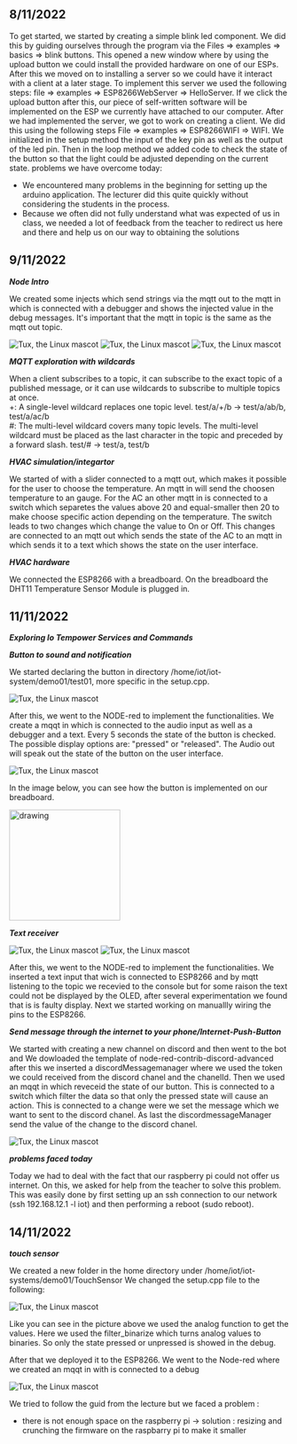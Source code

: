 
 ## 8/11/2022
To get started, we started by creating a simple blink led component. We did this by guiding ourselves through the program via the Files => examples => basics => blink buttons. This opened a new window where by using the upload button we could install the provided hardware on one of our ESPs.
After this we moved on to installing a server so we could have it interact with a client at a later stage. To implement this server we used the following steps: file => examples => ESP8266WebServer => HelloServer. If we click the upload button after this, our piece of self-written software will be implemented on the ESP we currently have attached to our computer.
After we had implemented the server, we got to work on creating a client. We did this using the following steps File => examples => ESP8266WIFI => WIFI. We initialized in the setup method the input of the key pin as well as the output of the led pin. Then in the loop method we added code to check the state of the button so that the light could be adjusted depending on the current state.
problems we have overcome today:
-	We encountered many problems in the beginning for setting up the arduino application. The lecturer did this quite quickly without considering the students in the process.
-	Because we often did not fully understand what was expected of us in class, we needed a lot of feedback from the teacher to redirect us here and there and help us on our way to obtaining the solutions

## 9/11/2022

***Node Intro***
<p>We created some injects which send strings via the mqtt out to the mqtt in which is connected with a debugger and shows the injected value in the debug messages.
It's important that the mqtt in topic is the same as the mqtt out topic.<p>

![Tux, the Linux mascot](images/introNode.png)
![Tux, the Linux mascot](images/debugIntroNode.png)
![Tux, the Linux mascot](images/payloadIntroNode.png)


***MQTT exploration with wildcards***
<p> When a client subscribes to a topic, it can subscribe to the exact topic of a published message, or it can use wildcards to subscribe to multiple topics at once.<br>
+: A single-level wildcard replaces one topic level. test/a/+/b -> test/a/ab/b, test/a/ac/b <br>
#: The multi-level wildcard covers many topic levels. The multi-level wildcard must be placed as the last character in the topic and preceded by a forward slash. test/# -> test/a, test/b <p>

***HVAC simulation/integartor***
<p>We started of with a slider connected to a mqtt out, which makes it possible for the user to choose the temperature. An mqtt in will send the choosen temperature to an gauge. 
For the AC an other mqtt in is connected to a switch which separetes the values above 20 and equal-smaller then 20 to make choose specific action depending on the temperature. 
The switch leads to two changes which change the value to On or Off. This changes are connected to an mqtt out which sends the state of the AC to an mqtt in which sends it to a text which shows the state on the user interface.<p>

***HVAC hardware***
<p>We connected the ESP8266 with a breadboard. On the breadboard the DHT11 Temperature Sensor Module is plugged in.<p>

## 11/11/2022

***Exploring Io Tempower Services and Commands***
<p>
  
</p>
 

 
 
 ***Button to sound and notification***
 
 We started declaring the button in directory /home/iot/iot-system/demo01/test01, more specific in the setup.cpp.
 
  ![Tux, the Linux mascot](images/setup.cpp.png)

 
 After this, we went to the NODE-red to implement the functionalities.
 We create a mqqt in which is connected to the audio input as well as a debugger and a text.
 Every 5 seconds the state of the button is checked. The possible display options are: "pressed" or "released".
 The Audio out will speak out the state of the button on the user interface.
 

 
 ![Tux, the Linux mascot](images/Sound.png)
 
 In the image below, you can see how the button is implemented on our breadboard.
 
 <img src="images/breadboardSound.png" alt="drawing" width="200"/>
 
  ***Text receiver***
  
 
![Tux, the Linux mascot](images/textNodeRedScheme.png)
![Tux, the Linux mascot](images/TextNodeRedGUI.png)

 
After this, we went to the NODE-red to implement the functionalities.
We inserted a text input that wich is connected to ESP8266 and by mqtt listening to the topic we recevied to the console but for some raison the text could not be displayed by the OLED, after several experimentation we found that is is faulty display. Next we started working on manuallly wiring the pins to the ESP8266.

***Send message through the internet to your phone/Internet-Push-Button***
 
<p>
We started with creating a new channel on discord and then went to the bot and 
We dowloaded the template of node-red-contrib-discord-advanced after this we inserted a discordMessagemanager where we used the token we could received from the discord chanel and the chanelId. Then we used an mqqt in which reveceid the state of our button. This is connected to a switch which filter the data so that only the pressed state will cause an action. This is connected to a change were we set the message which we want to sent to the discord chanel. As last the discordmessageManager send the value of the change to the discord chanel. 
</p>

![Tux, the Linux mascot](images/messageDiscordScheme.png)


***problems faced today***
<p> Today we had to deal with the fact that our raspberry pi could not offer us internet. On this, we asked for help from the teacher to solve this problem. This was easily done by first setting up an ssh connection to our network (ssh 192.168.12.1 -l iot) and then performing a reboot (sudo reboot).</p>

 ## 14/11/2022
 
  
 ***touch sensor***
 
 We created a new folder in the home directory under /home/iot/iot-systems/demo01/TouchSensor
 We changed the setup.cpp file to the following:
 
![Tux, the Linux mascot](images/touchSensorline.png)
 
   
Like you can see in the picture above we used the analog function to get the values. Here we used the filter_binarize which turns analog values to binaries. So only the state pressed or unpressed is showed in the debug.
 
After that we deployed it to the ESP8266. We went to the Node-red where we created an mqqt in with is connected to a debug
  
![Tux, the Linux mascot](images/TouchSensorNodeRed.png)
  




 

 
 
 
 We tried to follow the guid from the lecture but we faced a problem :
  - there is not enough space on the raspberry pi
  -> solution : resizing and crunching the firmware on the raspbarry pi to make it smaller  
 
 
 

 
 
 
 

 
 
